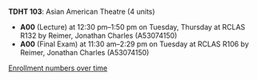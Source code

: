 **TDHT 103**: Asian American Theatre (4 units)

- **A00** (Lecture) at 12:30 pm–1:50 pm on Tuesday, Thursday at RCLAS R132 by Reimer, Jonathan Charles (A53074150)
- **A00** (Final Exam) at 11:30 am–2:29 pm on Tuesday at RCLAS R106 by Reimer, Jonathan Charles (A53074150)

[Enrollment numbers over time](./TDHT103.tsv)
